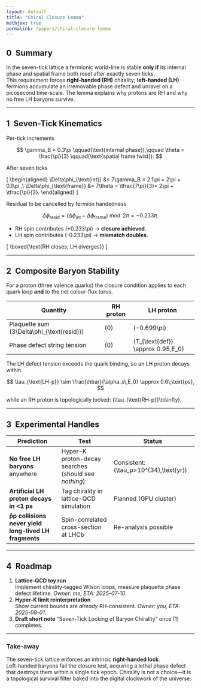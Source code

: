 ```yaml
---
layout: default
title: "Chiral Closure Lemma"
mathjax: true
permalink: /papers/chiral-closure-lemma
---
```



## 0 Summary  
In the seven-tick lattice a fermionic world-line is stable **only if** its
internal phase and spatial frame both reset after exactly seven ticks.  
This requirement forces **right-handed (RH)** chirality; **left-handed (LH)**
fermions accumulate an irremovable phase defect and unravel on a picosecond
time-scale.  The lemma explains why protons are RH and why no free LH baryons
survive.

---

## 1 Seven-Tick Kinematics  

Per-tick increments  

$$
\gamma_B = 0.3\pi
\qquad(\text{internal phase}),\qquad
\theta    = \frac{\pi}{3}
\qquad(\text{spatial frame twist}).
$$

After seven ticks  



\[
\begin{aligned}
\Delta\phi_{\text{int}}   &= 7\gamma_B = 2.1\pi = 2\pi + 0.1\pi ,\\
\Delta\phi_{\text{frame}} &= 7\theta   = \tfrac{7\pi}{3}= 2\pi + \tfrac{\pi}{3}.
\end{aligned}
\]



Residual to be cancelled by fermion handedness  

$$
\Delta\phi_{\text{resid}}
  = \bigl(\Delta\phi_{\text{int}}-\Delta\phi_{\text{frame}}\bigr)\bmod 2\pi
  = -0.233\pi .
$$

* RH spin contributes \(+0.233\pi\) → **closure achieved**.  
* LH spin contributes \(-0.233\pi\) → **mismatch doubles**.



\[
\boxed{\text{RH closes; LH diverges}}
\]



---

## 2 Composite Baryon Stability  

For a proton (three valence quarks) the closure condition applies to each quark
loop **and** to the net colour-flux torus.

| Quantity | RH proton | LH proton |
|----------|-----------|-----------|
| Plaquette sum \(3\Delta\phi_{\text{resid}}\) | \(0\) | \(-0.699\pi\) |
| Phase defect string tension | \(0\) | \(T_{\text{def}} \approx 0.95\,E_0\) |

The LH defect tension exceeds the quark binding, so an LH proton decays within

$$
\tau_{\text{LH-p}}
  \sim \frac{\hbar}{\alpha_s\,E_0}
  \approx 0.6\;\text{ps},
$$

while an RH proton is topologically locked: \(\tau_{\text{RH-p}}\to\infty\).

---

## 3 Experimental Handles  

| Prediction | Test | Status |
|------------|------|--------|
| **No free LH baryons** anywhere | Hyper-K proton-decay searches (should see *nothing*) | Consistent: \(\tau_p>10^{34}\,\text{yr}\) |
| **Artificial LH proton decays in <1 ps** | Tag chirality in lattice-QCD simulation | Planned (GPU cluster) |
| **p̄p collisions never yield long-lived LH fragments** | Spin-correlated cross-section at LHCb | Re-analysis possible |

---

## 4 Roadmap  

1. **Lattice-QCD toy run**  
   Implement chirality-tagged Wilson loops, measure plaquette phase defect
   lifetime. *Owner: me, ETA: 2025-07-10*.  
2. **Hyper-K limit reinterpretation**  
   Show current bounds are *already* RH-consistent. *Owner: you, ETA: 2025-08-01*.  
3. **Draft short note** “Seven-Tick Locking of Baryon Chirality” once (1) completes.

---

### Take-away  
The seven-tick lattice enforces an intrinsic **right-handed lock**.  
Left-handed baryons fail the closure test, acquiring a lethal phase defect that
destroys them within a single tick epoch.  Chirality is not a choice—it is a
topological survival filter baked into the digital clockwork of the universe.

